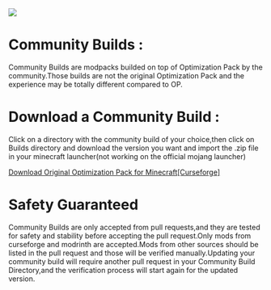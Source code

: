 <img src="https://github.com/TherionRO/Minecraft-Optimization-Pack/blob/main/GithubFolder/Assets/communitybuilds_banner.png?raw=true"/>

# Community Builds :
Community Builds are modpacks builded on top of Optimization Pack by the community.Those builds are not the original Optimization Pack and the experience may be totally different compared to OP.

# Download a Community Build :
Click on a directory with the community build of your choice,then click on Builds directory and download the version you want and import the .zip file in your minecraft launcher(not working on the official mojang launcher)

[Download Original Optimization Pack for Minecraft[Curseforge]](https://www.curseforge.com/minecraft/modpacks/minecraft-optimization-pack)

# Safety Guaranteed

Community Builds are only accepted from pull requests,and they are tested for safety and stability before accepting the pull request.Only mods from curseforge and modrinth are accepted.Mods from other sources should be listed in the pull request and those will be verified manually.Updating your community build will require another pull request in your Community Build Directory,and the verification process will start again for the updated version.


 
